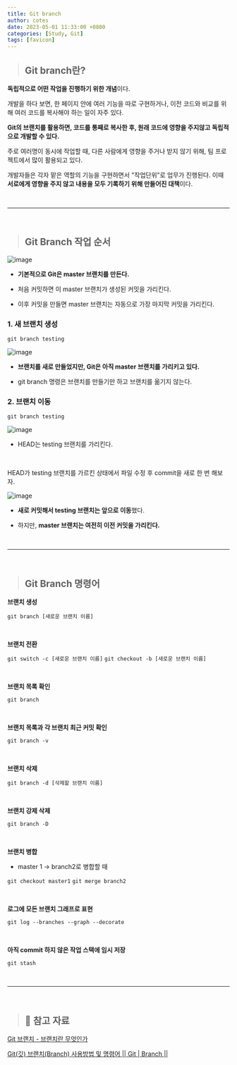 ```yaml
---
title: Git branch
author: cotes
date: 2023-05-01 11:33:00 +0800
categories: [Study, Git]
tags: [favicon]
---
```


> ## Git branch란?

**독립적으로 어떤 작업을 진행하기 위한 개념**이다.

개발을 하다 보면, 한 페이지 안에 여러 기능을 따로 구현하거나, 이전 코드와 비교를 위해 여러 코드를 복사해야 하는 일이 자주 있다.

**Git의 브랜치를 활용하면, 코드를 통째로 복사한 후, 원래 코드에 영향을 주지않고 독립적으로 개발할 수 있다.**

주로 여러명이 동시에 작업할 때, 다른 사람에게 영향을 주거나 받지 않기 위해, 팀 프로젝트에서 많이 활용되고 있다.

개발자들은 각자 맡은 역할의 기능을 구현하면서 "작업단위"로 업무가 진행된다. 이때 **서로에게 영향을 주지 않고 내용을 모두 기록하기 위해 만들어진 대책**이다.

<br/>

---

<br/>

> ## Git Branch 작업 순서

![image](https://github.com/hajung00/hajung00.github.io/assets/66300154/f98bbf5d-d35e-477f-b489-237996809ea7)

- **기본적으로 Git은 master 브랜치를 만든다.**

- 처음 커밋하면 이 master 브랜치가 생성된 커밋을 가리킨다.

- 이후 커밋을 만들면 master 브랜치는 자동으로 가장 마지막 커밋을 가리킨다.

### 1. 새 브랜치 생성

`git branch testing`

![image](https://github.com/hajung00/hajung00.github.io/assets/66300154/edd54194-39fd-4dc7-8b7b-707f2cb4c1f6)

- **브랜치를 새로 만들었지만, Git은 아직 master 브랜치를 가리키고 있다.**

- git branch 명령은 브랜치를 만들기만 하고 브랜치를 옮기지 않는다.

### 2. 브랜치 이동

`git branch testing`

![image](https://github.com/hajung00/hajung00.github.io/assets/66300154/795f585f-aca1-4269-9fbc-3c8760f9e10a)

- HEAD는 testing 브랜치를 가리킨다.

<br/>

HEAD가 testing 브랜치를 가르킨 상태에서 파일 수정 후 commit을 새로 한 번 해보자.

![image](https://github.com/hajung00/hajung00.github.io/assets/66300154/099565e3-f326-4aaa-b10a-be195a8c7926)

- **새로 커밋해서 testing 브랜치는 앞으로 이동**했다.

- 하지만, **master 브랜치는 여전히 이전 커밋을 가리킨다.**

<br/>

---

<br/>

> ## Git Branch 명령어

**브랜치 생성**

`git branch [새로운 브랜치 이름]`

<br/>

**브랜치 전환**

`git switch -c [새로운 브랜치 이름]`
`git checkout -b [새로운 브랜치 이름]`

<br/>

**브랜치 목록 확인**

`git branch`

<br/>

**브랜치 목록과 각 브랜치 최근 커밋 확인**

`git branch -v`

<br/>

**브랜치 삭제**

`git branch -d [삭제할 브랜치 이름]`

<br/>

**브랜치 강제 삭제**

`git branch -D`

<br/>

**브랜치 병합**

- master 1 -> branch2로 병합할 때

`git checkout master1`
`git merge branch2`

<br/>

**로그에 모든 브랜치 그래프로 표현**

`git log --branches --graph --decorate`

<br/>

**아직 commit 하지 않은 작업 스택에 임시 저장**

`git stash`

<br/>

---

<br/>

> ## 📑 참고 자료

[Git 브랜치 - 브랜치란 무엇인가](https://git-scm.com/book/ko/v2/Git-%EB%B8%8C%EB%9E%9C%EC%B9%98-%EB%B8%8C%EB%9E%9C%EC%B9%98%EB%9E%80-%EB%AC%B4%EC%97%87%EC%9D%B8%EA%B0%80)

[Git(깃) 브랜치(Branch) 사용방법 및 명령어 || Git | Branch ||](https://borntodevelop.tistory.com/entry/Git%EA%B9%83-%EB%B8%8C%EB%9E%9C%EC%B9%98Branch-%EA%B4%80%EB%A6%AC-%EB%AA%85%EB%A0%B9%EC%96%B4-Git-Branch-%EB%AA%85%EB%A0%B9%EC%96%B4)
